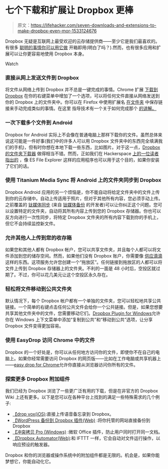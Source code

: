 # 七个下载和扩展让 Dropbox 更棒

> 原文：<https://lifehacker.com/seven-downloads-and-extensions-to-make-dropbox-even-mor-1533124676>

Dropbox 无疑是互联网上最受欢迎的云存储提供商——至少它是我们最喜欢的。有很多 [聪明的事情你可以用它做](http://lifehacker.com/top-10-clever-uses-for-dropbox-5933884) 开箱即用(明白了吗？).然而，也有很多应用和扩展可以让你更容易地使用 Dropbox 本身。

Watch

### 直接从网上发送文件到 Dropbox

将文件从网络上传到 Dropbox 并不总是一键完成的事情。Chrome 扩展 [下载到 Dropbox](https://chrome.google.com/webstore/detail/download-to-dropbox/mklccdhnpppcmbpbkaanmamjfmmefbnp?utm_source=chrome-ntp-icon) 在你的右键菜单中增加了一个选项，可以将任何文件直接从网络发送到你的 Dropbox 上的文件夹中。你可以在 Firefox 中使用扩展名 [在文件夹](https://addons.mozilla.org/en-US/firefox/addon/save-link-in-folder/?src=search) 中保存链接来手动完成类似的事情。在这里 指导技术有一个关于如何完成那个 [的讲解。](http://www.guidingtech.com/20335/directly-upload-files-chrome-firefox-dropbox/)

### 一次下载多个文件到 Android

Dropbox for Android 实际上不会像在普通电脑上那样下载你的文件。虽然总体来说这可能是一件好事(我们中的许多人可以用 Dropbox 文件夹中的东西完全填满我们的手机)，但有时你想在本地下载一些东西，比如图片。对于这一点，[Dropbox 的文件夹下载器](https://play.google.com/store/apps/details?id=com.jjinx.dropboxdownloader) 做得相当不错。然而，正如我们在 Hackerspace [上的一位读者指出的](https://hackerspace.kinja.com/1476496521) ，像 ES File Explorer 这样的应用程序也可以用于这个目的，如果你安装了它们的话。

### 使用 Titanium Media Sync 将 Android 上的文件夹同步到 Dropbox

Dropbox Android 应用的另一个烦恼是，你不能自动将给定文件夹中的文件上传到你的云存储中。自动上传适用于照片，但对于其他所有内容，您必须手动上传。之前覆盖的 [钛媒体同步](https://lifehacker.com/titanium-media-sync-keeps-your-phone-synced-to-dropbox-5785428) (来自 [钛媒体备份](http://lifehacker.com/how-to-set-up-a-fully-automated-app-and-settings-backup-5784857) 的开发者)可以让你纠正这个问题。您可以设置特定的文件夹，自动将其所有内容上传到您的 Dropbox 存储器。你也可以反方向进行一次性同步，将特定 Dropbox 文件夹的所有内容下载到你的手机上，但它不会持续监控新文件。

### 允许其他人上传到您的收存箱

如果您和其他人都有 Dropbox 帐户，您可以共享文件夹，并且每个人都可以将文件添加到您的储存空间。然而，如果他们没有 Dropbox 账户，你需要像 [供应滴滴](http://supplydrops.com/) 这样的东西。这项服务允许您创建一个“拖放区”。任何链接到拖放区的人都可以将文件上传到 Dropbox 存储器上的文件夹。不利的一面是 48 小时后，空投区就过期了。不过，你可以花几美元让这个空投区永久存在。

### 轻松将文件移动到公共文件夹

默认情况下，每个 Dropbox 帐户都有一个单独的文件夹，您可以轻松地共享公共链接。一个简单的右键点击任何公共文件会给你一个公共链接。但是，如果您想要共享其他文件夹中的文件，您需要移动它们。[Dropbox Plugin for Windows](http://sourceforge.net/projects/dropboxcopyplug/)允许你在 Windows 上下文菜单中添加“复制到公共”和“移动到公共”选项，让分享 Dropbox 文件变得更加容易。

### 使用 EasyDrop 访问 Chrome 中的文件

Dropbox 的一个好处是，你可以从任何地方访问你的文件，即使你不在自己的电脑上。如果你经常需要访问 Dropbox 的网页版——比如在工作电脑或共享机器上——[easy drop for Chrome](https://chrome.google.com/webstore/detail/easydrop/flogpfmjdekjoilcnmmchanikomlidie?utm_source=chrome-ntp-icon)允许你直接从浏览器访问你所有的文件。

### 探索更多 Dropbox 附加组件

我们已经为 Dropbox 浏览了一些更广泛有用的下载，但是在非官方的 Dropbox Wiki 上还有更多。以下是您可以在各种平台上找到的满足一些特殊需求的几个例子:

*   [【drop vox(iOS)](https://www.dropboxwiki.com/dropbox-addons/dropvox-voice-memos-straight-to-dropbox-ios):直接上传语音备忘录到 Dropbox。
*   [【WordPress 备份到 Dropbox 插件(Web)](https://www.dropboxwiki.com/dropbox-addons/wordpress-backup-to-dropbox-plugin) :将你托管的网站直接备份到 Dropbox
*   [【冲突拷贝 Pro (Windows)](https://www.dropboxwiki.com/dropbox-addons/conflicted-copy-pro) :微软 Office 插件，防止用户同时打开同一文档。
*   [【Dropbox Automator(Web)](https://www.dropboxwiki.com/dropbox-addons/dropbox-automator):和 IFTTT 一样，它会自动对文件运行操作，以响应预设的触发器。

Dropbox 和你的浏览器或操作系统中的附加组件都是无限的。机会是，如果你能梦想它，你能自动化它。